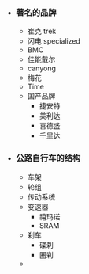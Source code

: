 - ### 著名的品牌
    - 崔克 trek
    - 闪电 specialized
    - BMC
    - 佳能戴尔
    - canyong
    - 梅花
    - Time
    - 国产品牌
        - 捷安特
        - 美利达
        - 喜德盛
        - 千里达
- ### 公路自行车的结构
    - 车架
    - 轮组
    - 传动系统
    - 变速器
        - 禧玛诺
        - SRAM
    - 刹车
        - 碟刹
        - 圈刹
    - 
